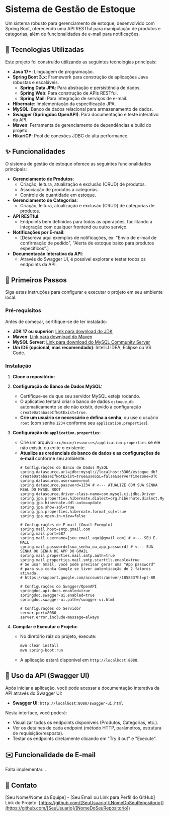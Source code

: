 # Sistema de Gestão de Estoque

Um sistema robusto para gerenciamento de estoque, desenvolvido com Spring Boot, oferecendo uma API RESTful para manipulação de produtos e categorias, além de funcionalidades de e-mail para notificações.

## 🚀 Tecnologias Utilizadas

Este projeto foi construído utilizando as seguintes tecnologias principais:

*   **Java 17+**: Linguagem de programação.
*   **Spring Boot 3.x**: Framework para construção de aplicações Java robustas e escaláveis.
    *   **Spring Data JPA**: Para abstração e persistência de dados.
    *   **Spring Web**: Para construção de APIs RESTful.
    *   **Spring Mail**: Para integração de serviços de e-mail.
*   **Hibernate**: Implementação da especificação JPA.
*   **MySQL**: Banco de dados relacional para armazenamento de dados.
*   **Swagger (Springdoc OpenAPI)**: Para documentação e teste interativo da API.
*   **Maven**: Ferramenta de gerenciamento de dependências e build do projeto.
*   **HikariCP**: Pool de conexões JDBC de alta performance.

## ✨ Funcionalidades

O sistema de gestão de estoque oferece as seguintes funcionalidades principais:

*   **Gerenciamento de Produtos**:
    *   Criação, leitura, atualização e exclusão (CRUD) de produtos.
    *   Associação de produtos a categorias.
    *   Controle de quantidade em estoque.
*   **Gerenciamento de Categorias**:
    *   Criação, leitura, atualização e exclusão (CRUD) de categorias de produtos.
*   **API RESTful**:
    *   Endpoints bem definidos para todas as operações, facilitando a integração com qualquer frontend ou outro serviço.
*   **Notificações por E-mail**:
    *   [Descreva aqui exemplos de notificações, ex: "Envio de e-mail de confirmação de pedido", "Alerta de estoque baixo para produtos específicos".]
*   **Documentação Interativa da API**:
    *   Através do Swagger UI, é possível explorar e testar todos os endpoints da API.

## 🏁 Primeiros Passos

Siga estas instruções para configurar e executar o projeto em seu ambiente local.

### Pré-requisitos

Antes de começar, certifique-se de ter instalado:

*   **JDK 17 ou superior**: [Link para download do JDK](https://www.oracle.com/java/technologies/downloads/)
*   **Maven**: [Link para download do Maven](https://maven.apache.org/download.cgi)
*   **MySQL Server**: [Link para download do MySQL Community Server](https://dev.mysql.com/downloads/mysql/)
*   **Um IDE (opcional, mas recomendado)**: IntelliJ IDEA, Eclipse ou VS Code.

### Instalação

1.  **Clone o repositório:**

2.  **Configuração do Banco de Dados MySQL:**
    *   Certifique-se de que seu servidor MySQL esteja rodando.
    *   O aplicativo tentará criar o banco de dados `estoque_db` automaticamente se ele não existir, devido à configuração `createDatabaseIfNotExist=true`.
    *   **Crie um usuário se necessário e defina a senha**, ou use o usuário `root` (com senha `1234` conforme seu `application.properties`).

3.  **Configuração do `application.properties`:**
    *   Crie um arquivo `src/main/resources/application.properties` se ele não existir, ou edite o existente.
    *   **Atualize as credenciais do banco de dados e as configurações de e-mail** conforme seu ambiente.
        ```properties
        # Configurações do Banco de Dados MySQL
        spring.datasource.url=jdbc:mysql://localhost:3306/estoque_db?createDatabaseIfNotExist=true&useSSL=false&serverTimezone=UTC
        spring.datasource.username=root
        spring.datasource.password=1234 # <--- ATUALIZE COM SUA SENHA REAL DO MYSQL ROOT
        spring.datasource.driver-class-name=com.mysql.cj.jdbc.Driver
        spring.jpa.properties.hibernate.dialect=org.hibernate.dialect.MySQL8Dialect
        spring.jpa.hibernate.ddl-auto=update
        spring.jpa.show-sql=true
        spring.jpa.properties.hibernate.format_sql=true
        spring.jpa.open-in-view=false

        # Configurações de E-mail (Gmail Exemplo)
        spring.mail.host=smtp.gmail.com
        spring.mail.port=587
        spring.mail.username=[seu_email_aqui@gmail.com] # <--- SEU E-MAIL
        spring.mail.password=[sua_senha_ou_app_password] # <--- SUA SENHA OU SENHA DE APP DO GMAIL
        spring.mail.properties.mail.smtp.auth=true
        spring.mail.properties.mail.smtp.starttls.enable=true
        # Se usar Gmail, você pode precisar gerar uma "App password"
        # para sua conta Google se tiver autenticação de 2 fatores ativada.
        # https://support.google.com/accounts/answer/185833?hl=pt-BR

        # Configurações do Swagger/OpenAPI
        springdoc.api-docs.enabled=true
        springdoc.swagger-ui.enabled=true
        springdoc.swagger-ui.path=/swagger-ui.html

        # Configurações do Servidor
        server.port=8080
        server.error.include-message=always
        ```

4.  **Compilar e Executar o Projeto:**
    *   No diretório raiz do projeto, execute:
        ```bash
        mvn clean install
        mvn spring-boot:run
        ```
    *   A aplicação estará disponível em `http://localhost:8080`.

## 📖 Uso da API (Swagger UI)

Após iniciar a aplicação, você pode acessar a documentação interativa da API através do Swagger UI:

*   **Swagger UI**: `http://localhost:8080/swagger-ui.html`

Nesta interface, você poderá:
*   Visualizar todos os endpoints disponíveis (Produtos, Categorias, etc.).
*   Ver os detalhes de cada endpoint (método HTTP, parâmetros, estrutura de requisição/resposta).
*   Testar os endpoints diretamente clicando em "Try it out" e "Execute".

## ✉️ Funcionalidade de E-mail
Falta implementar...
## 📧 Contato

[Seu Nome/Nome da Equipe] - [Seu Email ou Link para Perfil do GitHub]
Link do Projeto: [https://github.com/[SeuUsuario]/[NomeDoSeuRepositorio]](https://github.com/[SeuUsuario]/[NomeDoSeuRepositorio])

